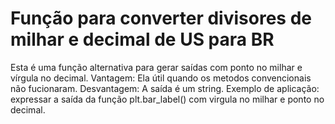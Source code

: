 # Função para converter divisores de milhar e decimal de US para BR


Esta é uma função alternativa para gerar saídas com ponto no milhar e vírgula no decimal.
Vantagem: Ela útil quando os metodos convencionais não fucionaram.
Desvantagem: A saída é um string.
Exemplo de aplicação: expressar a saída da função plt.bar_label() com virgula no milhar e ponto no decimal.
